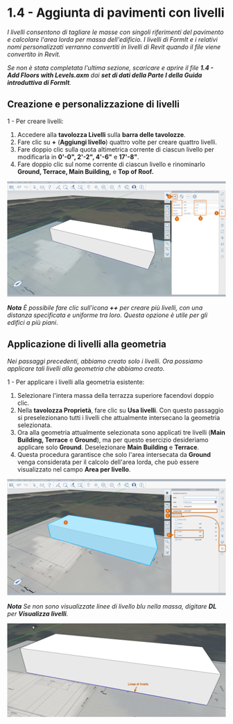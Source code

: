 # 1.4 - Aggiunta di pavimenti con livelli

_I livelli consentono di tagliare le masse con singoli riferimenti del pavimento e calcolare l'area lorda per massa dell'edificio. I livelli di FormIt e i relativi nomi personalizzati verranno convertiti in livelli di Revit quando il file viene convertito in Revit._

_Se non è stata completata l'ultima sezione, scaricare e aprire il file **1.4 - Add Floors with Levels.axm** dai **set di dati della Parte I della Guida introduttiva di FormIt**._

## **Creazione e personalizzazione di livelli**

1 - Per creare livelli:

1. Accedere alla **tavolozza Livelli** sulla **barra delle tavolozze**.
2. Fare clic su **+** (**Aggiungi livello**) quattro volte per creare quattro livelli.
3. Fare doppio clic sulla quota altimetrica corrente di ciascun livello per modificarla in **0'-0", 2'-2", 4'-6"** e **17'-8"**.
4. Fare doppio clic sul nome corrente di ciascun livello e rinominarlo **Ground, Terrace, Main Building,** e **Top of Roof.**

![](<../../.gitbook/assets/0 (16) (1).png>)

_**Nota** È possibile fare clic sull'icona_ _**++**_ _per creare più livelli, con una distanza specificata e uniforme tra loro. Questa opzione è utile per gli edifici a più piani_.

## **Applicazione di livelli alla geometria**

_Nei passaggi precedenti, abbiamo creato solo i livelli. Ora possiamo applicare tali livelli alla geometria che abbiamo creato._

1 - Per applicare i livelli alla geometria esistente:

1. Selezionare l'intera massa della terrazza superiore facendovi doppio clic.
2. Nella **tavolozza Proprietà**, fare clic su **Usa livelli**. Con questo passaggio si preselezionano tutti i livelli che attualmente intersecano la geometria selezionata.
3. Ora alla geometria attualmente selezionata sono applicati tre livelli (**Main Building, Terrace** e **Ground**), ma per questo esercizio desideriamo applicare solo **Ground**. Deselezionare **Main Building** e **Terrace**.
4. Questa procedura garantisce che solo l'area intersecata da **Ground** venga considerata per il calcolo dell'area lorda, che può essere visualizzato nel campo **Area per livello**.

![](<../../.gitbook/assets/1 (4) (1).png>)

_**Nota** Se non sono visualizzate linee di livello blu nella massa, digitare_ _**DL**_ _per_ _**Visualizza livelli**._

![](<../../.gitbook/assets/2 (3) (1).png>)
